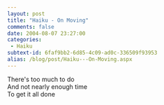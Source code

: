 ```yaml
---
layout: post
title: "Haiku - On Moving"
comments: false
date: 2004-08-07 23:27:00
categories:
 - Haiku
subtext-id: 6faf9bb2-6d85-4c09-ad0c-336509f93953
alias: /blog/post/Haiku---On-Moving.aspx
---
```



There's too much to do  
And not nearly enough time  
To get it all done
